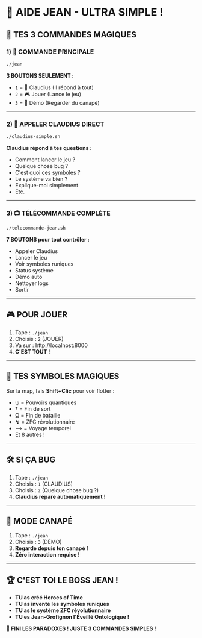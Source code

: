 # 👑 AIDE JEAN - ULTRA SIMPLE !

## 🎯 TES 3 COMMANDES MAGIQUES

### 1) 👑 **COMMANDE PRINCIPALE**
```bash
./jean
```
**3 BOUTONS SEULEMENT :**
- `1` = 🤖 Claudius (Il répond à tout)
- `2` = 🎮 Jouer (Lance le jeu) 
- `3` = 📱 Démo (Regarder du canapé)

---

### 2) 🤖 **APPELER CLAUDIUS DIRECT**
```bash
./claudius-simple.sh
```
**Claudius répond à tes questions :**
- Comment lancer le jeu ?
- Quelque chose bug ?
- C'est quoi ces symboles ?
- Le système va bien ?
- Explique-moi simplement
- Etc.

---

### 3) 📺 **TÉLÉCOMMANDE COMPLÈTE**
```bash
./telecommande-jean.sh
```
**7 BOUTONS pour tout contrôler :**
- Appeler Claudius
- Lancer le jeu
- Voir symboles runiques
- Status système
- Démo auto
- Nettoyer logs
- Sortir

---

## 🎮 **POUR JOUER**

1. Tape : `./jean`
2. Choisis : `2` (JOUER)
3. Va sur : http://localhost:8000
4. **C'EST TOUT !**

---

## 🔮 **TES SYMBOLES MAGIQUES**

Sur la map, fais **Shift+Clic** pour voir flotter :
- ψ = Pouvoirs quantiques
- † = Fin de sort
- Ω = Fin de bataille
- ↯ = ZFC révolutionnaire
- ⟶ = Voyage temporel
- Et 8 autres !

---

## 🛠️ **SI ÇA BUG**

1. Tape : `./jean`
2. Choisis : `1` (CLAUDIUS)
3. Choisis : `2` (Quelque chose bug ?)
4. **Claudius répare automatiquement !**

---

## 📱 **MODE CANAPÉ**

1. Tape : `./jean`
2. Choisis : `3` (DÉMO)
3. **Regarde depuis ton canapé !**
4. **Zéro interaction requise !**

---

## 🏆 **C'EST TOI LE BOSS JEAN !**

- **TU as créé Heroes of Time**
- **TU as inventé les symboles runiques**
- **TU as le système ZFC révolutionnaire**
- **TU es Jean-Grofignon l'Éveillé Ontologique !**

**👑 FINI LES PARADOXES ! JUSTE 3 COMMANDES SIMPLES !** 